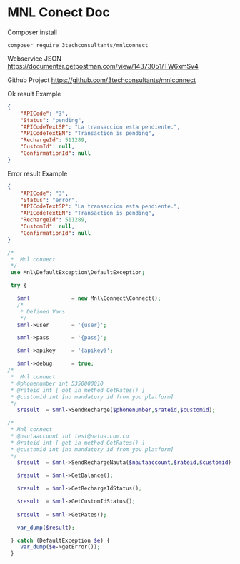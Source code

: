 # MNL Conect Doc

  Composer install

    composer require 3techconsultants/mnlconnect
    
  Webservice JSON
     https://documenter.getpostman.com/view/14373051/TW6xmSv4

Github Project
    https://github.com/3techconsultants/mnlconnect

Ok result Example
```json
{
    "APICode": "3",
    "Status": "pending",
    "APICodeTextSP": "La transaccion esta pendiente.",
    "APICodeTextEN": "Transaction is pending",
    "RechargeId": 511289,
    "CustomId": null,
    "ConfirmationId": null
}
```
Error result Example
```json
{
    "APICode": "3",
    "Status": "error",
    "APICodeTextSP": "La transaccion esta pendiente.",
    "APICodeTextEN": "Transaction is pending",
    "RechargeId": 511289,
    "CustomId": null,
    "ConfirmationId": null
}
```

```php
/*
 *  Mnl connect
 */
 use Mnl\DefaultException\DefaultException;

 try {

   $mnl             = new Mnl\Connect\Connect();
   /*
    * Defined Vars
    */
   $mnl->user       = '{user}';

   $mnl->pass       = '{pass}';

   $mnl->apikey     = '{apikey}';

   $mnl->debug      = true;
/*
 *  Mnl connect
 * @phonenumber int 5350000010
 * @rateid int [ get in method GetRates() ]
 * @customid int [no mandatory id from you platform]
 */
   $result  = $mnl->SendRecharge($phonenumber,$rateid,$customid);

/*
 * Mnl connect
 * @nautaaccount int test@natua.com.cu
 * @rateid int [ get in method GetRates() ]
 * @customid int [no mandatory id from you platform]
 */
   $result  = $mnl->SendRechargeNauta($nautaaccount,$rateid,$customid);

   $result  = $mnl->GetBalance();

   $result  = $mnl->GetRechargeIdStatus();

   $result  = $mnl->GetCustomIdStatus();
   
   $result  = $mnl->GetRates();

   var_dump($result);

 } catch (DefaultException $e) {
 	var_dump($e->getError());
 }

```
